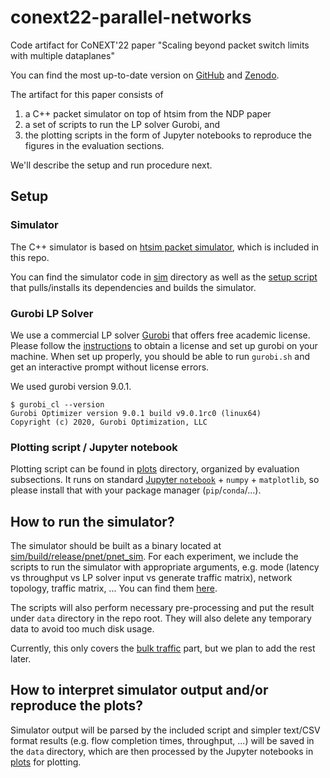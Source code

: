 # conext22-parallel-networks
Code artifact for CoNEXT'22 paper "Scaling beyond packet switch limits with multiple dataplanes"

You can find the most up-to-date version on [GitHub](https://github.com/nilyibo/conext22-parallel-networks) and [Zenodo](https://doi.org/10.5281/zenodo.7196266).

The artifact for this paper consists of
1. a C++ packet simulator on top of htsim from the NDP paper
2. a set of scripts to run the LP solver Gurobi, and
3. the plotting scripts in the form of Jupyter notebooks to reproduce the figures in the evaluation sections.

We'll describe the setup and run procedure next.

## Setup

### Simulator

The C++ simulator is based on [htsim packet simulator](https://github.com/kellianhunt/htsim/tree/master/sim), which is included in this repo.

You can find the simulator code in [sim](./sim) directory as well as the [setup script](./sim/scripts/setup.sh) that pulls/installs its dependencies and builds the simulator.

### Gurobi LP Solver

We use a commercial LP solver [Gurobi](https://www.gurobi.com/) that offers free academic license.
Please follow the [instructions](https://www.gurobi.com/academia/academic-program-and-licenses/) to obtain a license and set up gurobi on your machine.
When set up properly, you should be able to run `gurobi.sh` and get an interactive prompt without license errors.

We used gurobi version 9.0.1.
```
$ gurobi_cl --version
Gurobi Optimizer version 9.0.1 build v9.0.1rc0 (linux64)
Copyright (c) 2020, Gurobi Optimization, LLC
```

### Plotting script / Jupyter notebook

Plotting script can be found in [plots](./plots) directory, organized by evaluation subsections.
It runs on standard [Jupyter `notebook`](https://jupyter.org/install) + `numpy` + `matplotlib`, so please install that with your package manager (`pip`/`conda`/...).

## How to run the simulator?

The simulator should be built as a binary located at [sim/build/release/pnet/pnet_sim](./sim/build/release/pnet/pnet_sim).
For each experiment, we include the scripts to run the simulator with appropriate arguments, e.g. mode (latency vs throughput vs LP solver input vs generate traffic matrix), network topology, traffic matrix, ... You can find them [here](./reproduce).

The scripts will also perform necessary pre-processing and put the result under `data` directory in the repo root. They will also delete any temporary data to avoid too much disk usage.

Currently, this only covers the [bulk traffic](./reproduce/micro.bulk.sh) part, but we plan to add the rest later.

## How to interpret simulator output and/or reproduce the plots?

Simulator output will be parsed by the included script and simpler text/CSV format results (e.g. flow completion times, throughput, ...) will be saved in the `data` directory, which are then processed by the Jupyter notebooks in [plots](./plots) for plotting.

